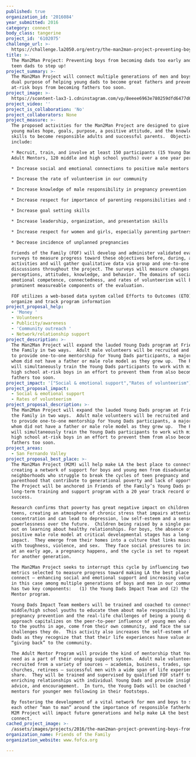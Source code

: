 ```yaml
---
published: true
organization_id: '2016084'
year_submitted: 2016
category: connect
body_class: tangerine
project_id: '6102075'
challenge_url: >-
  https://challenge.la2050.org/entry/the-man2man-project-preventing-boys-from-becoming-dads-too-early-and-helping-teen-dads-to-step-up!
title: >-
  The Man2Man Project: Preventing boys from becoming dads too early and helping
  teen dads to step up!
project_summary: >-
  The Man2Man Project will connect multiple generations of men and boys for the
  dual purpose of helping young dads to become great fathers and preventing
  at-risk boys from becoming fathers too soon.
project_image: >-
  https://scontent-lax3-1.cdninstagram.com/vp/8eeee6963e780259dfd6477d6f2e86b6/5C55FCEF/t51.2885-15/e35/21984637_244426656081944_7828350230864068608_n.jpg
project_video: ''
project_is_collaboration: 'No'
project_collaborators: None
project_measure: >-
  The proposed activities for the Man2Man Project are designed to give at-risk
  young males hope, goals, purpose, a positive attitude, and the knowledge and
  skills to become responsible adults and successful parents.  Objectives
  include:

  * Recruit, train, and involve at least 150 participants (15 Young Dads, 15
  Adult Mentors, 120 middle and high school youths) over a one year period

  * Increase social and emotional connections to positive male mentors and peers

  * Increase the rate of volunteerism in our community

  * Increase knowledge of male responsibility in pregnancy prevention

  * Increase respect for importance of parenting responsibilities and skills

  * Increase goal setting skills

  * Increase leadership, organization, and presentation skills

  * Increase respect for women and girls, especially parenting partners

  * Decrease incidence of unplanned pregnancies

  Friends of the Family (FOF) will develop and administer validated evaluation
  surveys to measure progress toward these objectives before, during, and after
  activities and will gather qualitative data via group and one-to-one
  discussions throughout the project. The surveys will measure changes in
  perceptions, attitudes, knowledge, and behavior. The domains of social and
  emotional competence, connectedness, and rates of volunteerism will be
  prominent measureable components of the evaluation.

  FOF utilizes a web-based data system called Efforts to Outcomes (ETO) to
  organize and track program information
project_proposal_help:
  - 'Money '
  - Volunteers
  - Publicity/awareness
  - 'Community outreach '
  - Network/relationship support
project_description: >-
  The Man2Man Project will expand the lauded Young Dads program at Friends of
  the Family in two ways.  Adult male volunteers will be recruited and trained
  to provide one-to-one mentorship for Young Dads participants, a majority of
  whom did not have a father or male role model as they grew up.  The Project
  will simultaneously train the Young Dads participants to work with middle and
  high school at-risk boys in an effort to prevent them from also becoming
  fathers too soon.
project_impact: '["Social & emotional support","Rates of volunteerism"]'
project_proposal_impact:
  - Social & emotional support
  - Rates of volunteerism
project_proposal_description: >-
  The Man2Man Project will expand the lauded Young Dads program at Friends of
  the Family in two ways.  Adult male volunteers will be recruited and trained
  to provide one-to-one mentorship for Young Dads participants, a majority of
  whom did not have a father or male role model as they grew up.  The Project
  will simultaneously train the Young Dads participants to work with middle and
  high school at-risk boys in an effort to prevent them from also becoming
  fathers too soon.
project_areas:
  - San Fernando Valley
project_proposal_best_place: >-
  The Man2Man Project (M2M) will help make LA the best place to connect by
  creating a network of support for boys and young men from disadvantaged
  neighborhoods who struggle to break the cycles of teen pregnancy and single
  parenthood that contribute to generational poverty and lack of opportunity. 
  The Project will be anchored in Friends of the Family’s Young Dads program, a
  long-term training and support program with a 20 year track record of
  success. 

  Research confirms that poverty has great negative impact on children and
  teens, creating an atmosphere of chronic stress that impairs attention and
  concentration and can lead to depression, low self-esteem and a sense of
  powerlessness over the future.  Children being raised by a single parent miss
  out on learning about healthy relationships. For boys, the absence of a
  positive male role model at critical developmental stages has a long-lasting
  impact.  They emerge from their homes into a culture that links masculinity
  with toughness, violence, and sex.  They face social pressures to initiate sex
  at an early age, a pregnancy happens, and the cycle is set to repeat itself
  for another generation. 

  The Man2Man Project seeks to interrupt this cycle by influencing two key
  metrics selected to measure progress toward making LA the best place to
  connect – enhancing social and emotional support and increasing volunteerism,
  in this case among multiple generations of boys and men in our community.  It
  has two key components:   (1) the Young Dads Impact Team and (2) the Adult
  Mentor program.

  Young Dads Impact Team members will be trained and coached to connect with
  middle/high school youths to educate them about male responsibility for teen
  pregnancy prevention and the real-life challenges of being a young dad.  This
  approach capitalizes on the peer-to-peer influence of young men who are close
  to the youths in age, come from their own community, and face the same
  challenges they do.  This activity also increases the self-esteem of the Young
  Dads as they recognize that that their life experiences have value as they are
  “giving back” to the community.

  The Adult Mentor Program will provide the kind of mentorship that Young Dads
  need as a part of their ongoing support system.  Adult male volunteers will be
  recruited from a variety of sources – academia, business, trades, sports,
  churches, retirees – successful men with a wide span of life experience to
  share.  They will be trained and supervised by qualified FOF staff to develop
  enriching relationships with individual Young Dads and provide insight,
  advice, and encouragement.  In turn, the Young Dads will be coached to become
  mentors for younger men following in their footsteps.

  By fostering the development of a vital network for men and boys to support
  each other “man to man” around the importance of responsible fatherhood, the
  M2M Project will impact future generations and help make LA the best place to
  connect.
cached_project_image: >-
  /assets/images/projects/2016/the-man2man-project-preventing-boys-from-becoming-dads-too-early-and-helping-teen-dads-to-step-up/scontent-lax3-1.cdninstagram.com/vp/8eeee6963e780259dfd6477d6f2e86b6/5C55FCEF/t51.2885-15/e35/21984637_244426656081944_7828350230864068608_n.jpg
organization_name: Friends of the Family
organization_website: www.fofca.org

---
```


